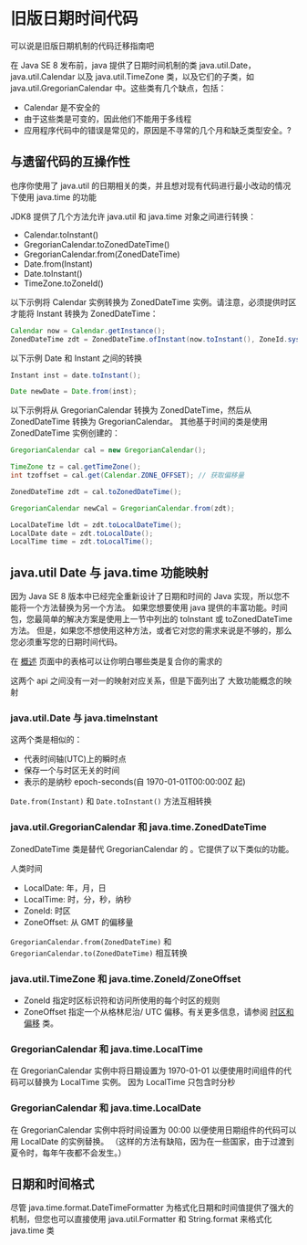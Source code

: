 # 旧版日期时间代码

可以说是旧版日期机制的代码迁移指南吧

在 Java SE 8 发布前，java 提供了日期时间机制的类 java.util.Date， java.util.Calendar
以及 java.util.TimeZone 类，以及它们的子类，如 java.util.GregorianCalendar 中。这些类有几个缺点，包括：

* Calendar 是不安全的
* 由于这些类是可变的，因此他们不能用于多线程
* 应用程序代码中的错误是常见的，原因是不寻常的几个月和缺乏类型安全。?

## 与遗留代码的互操作性

也序你使用了 java.util 的日期相关的类，并且想对现有代码进行最小改动的情况下使用 java.time 的功能

JDK8 提供了几个方法允许 java.util 和 java.time 对象之间进行转换：

* Calendar.toInstant()
* GregorianCalendar.toZonedDateTime()
* GregorianCalendar.from(ZonedDateTime)
* Date.from(Instant)
* Date.toInstant()
* TimeZone.toZoneId()

以下示例将 Calendar 实例转换为 ZonedDateTime 实例。请注意，必须提供时区才能将 Instant 转换为 ZonedDateTime：

```java
Calendar now = Calendar.getInstance();
ZonedDateTime zdt = ZonedDateTime.ofInstant(now.toInstant(), ZoneId.systemDefault());
```

以下示例 Date 和 Instant 之间的转换

```java
Instant inst = date.toInstant();

Date newDate = Date.from(inst);
```

以下示例将从 GregorianCalendar 转换为 ZonedDateTime，然后从 ZonedDateTime 转换为 GregorianCalendar。
其他基于时间的类是使用 ZonedDateTime 实例创建的：

```java
GregorianCalendar cal = new GregorianCalendar();

TimeZone tz = cal.getTimeZone();
int tzoffset = cal.get(Calendar.ZONE_OFFSET); // 获取偏移量

ZonedDateTime zdt = cal.toZonedDateTime();

GregorianCalendar newCal = GregorianCalendar.from(zdt);

LocalDateTime ldt = zdt.toLocalDateTime();
LocalDate date = zdt.toLocalDate();
LocalTime time = zdt.toLocalTime();
```

## java.util Date 与 java.time 功能映射

因为 Java SE 8 版本中已经完全重新设计了日期和时间的 Java 实现，所以您不能将一个方法替换为另一个方法。
如果您想要使用 java 提供的丰富功能。时间包，您最简单的解决方案是使用上一节中列出的 toInstant 或 toZonedDateTime 方法。
但是，如果您不想使用这种方法，或者它对您的需求来说是不够的，那么您必须重写您的日期时间代码。

在 [概述](./overview.md) 页面中的表格可以让你明白哪些类是复合你的需求的

这两个 api 之间没有一对一的映射对应关系，但是下面列出了 大致功能概念的映射

### java.util.Date 与 java.timeInstant
这两个类是相似的：

* 代表时间轴(UTC)上的瞬时点
* 保存一个与时区无关的时间
* 表示的是纳秒 epoch-seconds(自 1970-01-01T00:00:00Z 起)


`Date.from(Instant)` 和 `Date.toInstant()` 方法互相转换

### java.util.GregorianCalendar 和 java.time.ZonedDateTime
ZonedDateTime 类是替代 GregorianCalendar 的 。它提供了以下类似的功能。

人类时间


* LocalDate: 年，月，日
* LocalTime: 时，分，秒，纳秒
* ZoneId: 时区
* ZoneOffset: 从 GMT 的偏移量

`GregorianCalendar.from(ZonedDateTime)` 和 `GregorianCalendar.to(ZonedDateTime)` 相互转换

### java.util.TimeZone 和 java.time.ZoneId/ZoneOffset

* ZoneId 指定时区标识符和访问所使用的每个时区的规则
* ZoneOffset 指定一个从格林尼治/ UTC 偏移。有关更多信息，请参阅 [时区和偏移](./timezones.md) 类。

### GregorianCalendar 和 java.time.LocalTime

在 GregorianCalendar 实例中将日期设置为 1970-01-01 以便使用时间组件的代码可以替换为 LocalTime 实例。 因为 LocalTime 只包含时分秒

### GregorianCalendar 和 java.time.LocalDate

在 GregorianCalendar 实例中将时间设置为 00:00 以便使用日期组件的代码可以用 LocalDate 的实例替换。
（这样的方法有缺陷，因为在一些国家，由于过渡到夏令时，每年午夜都不会发生。）

## 日期和时间格式

尽管 java.time.format.DateTimeFormatter 为格式化日期和时间值提供了强大的机制，但您也可以直接使用
java.util.Formatter 和 String.format 来格式化 java.time 类
